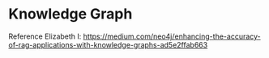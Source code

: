 # Knowledge Graph

Reference Elizabeth I: https://medium.com/neo4j/enhancing-the-accuracy-of-rag-applications-with-knowledge-graphs-ad5e2ffab663